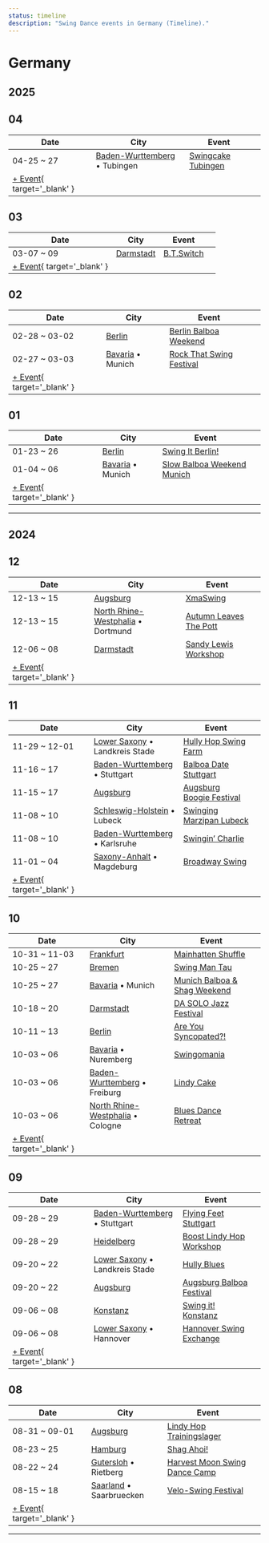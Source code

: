 ```yaml
---
status: timeline
description: "Swing Dance events in Germany (Timeline)."
---
```


# Germany

## 2025

## 04

| Date | City | Event | |
| --- | --- | --- | --- |
| 04-25 ~ 27 | [Baden-Wurttemberg](by_city.md#baden-wurttemberg) • Tubingen | [Swingcake Tubingen](swingcake-tubingen-2025.md) |  |
| [+ Event](https://github.com/swingdance/events/issues/new?assignees=&labels=add+event&projects=&template=02-add_entity.yml&title=%5B2025%2Fde_DE%5D%20%3CName%3E&region=de_DE&province=&city=&org_id=&date_starts=2025-04-&date_ends=2025-04-){ target='_blank' }

## 03

| Date | City | Event | |
| --- | --- | --- | --- |
| 03-07 ~ 09 | [Darmstadt](by_city.md#darmstadt) | [B.T.Switch](b-t-switch-2025.md) |  |
| [+ Event](https://github.com/swingdance/events/issues/new?assignees=&labels=add+event&projects=&template=02-add_entity.yml&title=%5B2025%2Fde_DE%5D%20%3CName%3E&region=de_DE&province=&city=&org_id=&date_starts=2025-03-&date_ends=2025-03-){ target='_blank' }

## 02

| Date | City | Event | |
| --- | --- | --- | --- |
| 02-28 ~ 03-02 | [Berlin](by_city.md#berlin) | [Berlin Balboa Weekend](berlin-balboa-weekend-2025.md) |  |
| 02-27 ~ 03-03 | [Bavaria](by_city.md#bavaria) • Munich | [Rock That Swing Festival](rock-that-swing-festival-2025.md) |  |
| [+ Event](https://github.com/swingdance/events/issues/new?assignees=&labels=add+event&projects=&template=02-add_entity.yml&title=%5B2025%2Fde_DE%5D%20%3CName%3E&region=de_DE&province=&city=&org_id=&date_starts=2025-02-&date_ends=2025-02-){ target='_blank' }

## 01

| Date | City | Event | |
| --- | --- | --- | --- |
| 01-23 ~ 26 | [Berlin](by_city.md#berlin) | [Swing It Berlin!](swing-it-berlin-2025.md) |  |
| 01-04 ~ 06 | [Bavaria](by_city.md#bavaria) • Munich | [Slow Balboa Weekend Munich](slow-balboa-weekend-munich-2025.md) |  |
| [+ Event](https://github.com/swingdance/events/issues/new?assignees=&labels=add+event&projects=&template=02-add_entity.yml&title=%5B2025%2Fde_DE%5D%20%3CName%3E&region=de_DE&province=&city=&org_id=&date_starts=2025-01-&date_ends=2025-01-){ target='_blank' }

---

## 2024

## 12

| Date | City | Event | |
| --- | --- | --- | --- |
| 12-13 ~ 15 | [Augsburg](by_city.md#augsburg) | [XmaSwing](xma-swing-2024.md) |  |
| 12-13 ~ 15 | [North Rhine-Westphalia](by_city.md#north-rhine-westphalia) • Dortmund | [Autumn Leaves The Pott](autumn-leaves-the-pott-2024.md) |  |
| 12-06 ~ 08 | [Darmstadt](by_city.md#darmstadt) | [Sandy Lewis Workshop](sandy-lewis-workshop-2024.md) |  |
| [+ Event](https://github.com/swingdance/events/issues/new?assignees=&labels=add+event&projects=&template=02-add_entity.yml&title=%5B2024%2Fde_DE%5D%20%3CName%3E&region=de_DE&province=&city=&org_id=&date_starts=2024-12-&date_ends=2024-12-){ target='_blank' }

## 11

| Date | City | Event | |
| --- | --- | --- | --- |
| 11-29 ~ 12-01 | [Lower Saxony](by_city.md#lower-saxony) • Landkreis Stade | [Hully Hop Swing Farm](hully-hop-swing-farm-2024.md) |  |
| 11-16 ~ 17 | [Baden-Wurttemberg](by_city.md#baden-wurttemberg) • Stuttgart | [Balboa Date Stuttgart](balboa-date-stuttgart-2024.md) |  |
| 11-15 ~ 17 | [Augsburg](by_city.md#augsburg) | [Augsburg Boogie Festival](augsburg-boogie-festival-2024.md) |  |
| 11-08 ~ 10 | [Schleswig-Holstein](by_city.md#schleswig-holstein) • Lubeck | [Swinging Marzipan Lubeck](swinging-marzipan-lubeck-2024.md) |  |
| 11-08 ~ 10 | [Baden-Wurttemberg](by_city.md#baden-wurttemberg) • Karlsruhe | [Swingin’ Charlie](swingin-charlie-2024.md) |  |
| 11-01 ~ 04 | [Saxony-Anhalt](by_city.md#saxony-anhalt) • Magdeburg | [Broadway Swing](broadway-swing-2024.md) |  |
| [+ Event](https://github.com/swingdance/events/issues/new?assignees=&labels=add+event&projects=&template=02-add_entity.yml&title=%5B2024%2Fde_DE%5D%20%3CName%3E&region=de_DE&province=&city=&org_id=&date_starts=2024-11-&date_ends=2024-11-){ target='_blank' }

## 10

| Date | City | Event | |
| --- | --- | --- | --- |
| 10-31 ~ 11-03 | [Frankfurt](by_city.md#frankfurt) | [Mainhatten Shuffle](mainhatten-shuffle-2024.md) |  |
| 10-25 ~ 27 | [Bremen](by_city.md#bremen) | [Swing Man Tau](swing-man-tau-2024.md) |  |
| 10-25 ~ 27 | [Bavaria](by_city.md#bavaria) • Munich | [Munich Balboa & Shag Weekend](munich-balboa-n-shag-weekend-2024.md) |  |
| 10-18 ~ 20 | [Darmstadt](by_city.md#darmstadt) | [DA SOLO Jazz Festival](da-solo-jazz-festival-2024.md) |  |
| 10-11 ~ 13 | [Berlin](by_city.md#berlin) | [Are You Syncopated?!](are-you-syncopated-2024.md) |  |
| 10-03 ~ 06 | [Bavaria](by_city.md#bavaria) • Nuremberg | [Swingomania](swingomania-2024.md) |  |
| 10-03 ~ 06 | [Baden-Wurttemberg](by_city.md#baden-wurttemberg) • Freiburg | [Lindy Cake](lindy-cake-2024.md) |  |
| 10-03 ~ 06 | [North Rhine-Westphalia](by_city.md#north-rhine-westphalia) • Cologne | [Blues Dance Retreat](blues-dance-retreat-2024.md) |  |
| [+ Event](https://github.com/swingdance/events/issues/new?assignees=&labels=add+event&projects=&template=02-add_entity.yml&title=%5B2024%2Fde_DE%5D%20%3CName%3E&region=de_DE&province=&city=&org_id=&date_starts=2024-10-&date_ends=2024-10-){ target='_blank' }

## 09

| Date | City | Event | |
| --- | --- | --- | --- |
| 09-28 ~ 29 | [Baden-Wurttemberg](by_city.md#baden-wurttemberg) • Stuttgart | [Flying Feet Stuttgart](flying-feet-stuttgart-2024.md) |  |
| 09-28 ~ 29 | [Heidelberg](by_city.md#heidelberg) | [Boost Lindy Hop Workshop](boost-lindy-hop-workshop-2024.md) |  |
| 09-20 ~ 22 | [Lower Saxony](by_city.md#lower-saxony) • Landkreis Stade | [Hully Blues](hully-blues-2024.md) |  |
| 09-20 ~ 22 | [Augsburg](by_city.md#augsburg) | [Augsburg Balboa Festival](augsburg-balboa-festival-2024.md) |  |
| 09-06 ~ 08 | [Konstanz](by_city.md#konstanz) | [Swing it! Konstanz](swing-it-konstanz-2024.md) |  |
| 09-06 ~ 08 | [Lower Saxony](by_city.md#lower-saxony) • Hannover | [Hannover Swing Exchange](hannover-swing-exchange-2024.md) |  |
| [+ Event](https://github.com/swingdance/events/issues/new?assignees=&labels=add+event&projects=&template=02-add_entity.yml&title=%5B2024%2Fde_DE%5D%20%3CName%3E&region=de_DE&province=&city=&org_id=&date_starts=2024-09-&date_ends=2024-09-){ target='_blank' }

## 08

| Date | City | Event | |
| --- | --- | --- | --- |
| 08-31 ~ 09-01 | [Augsburg](by_city.md#augsburg) | [Lindy Hop Trainingslager](lindy-hop-trainingslager-2024.md) |  |
| 08-23 ~ 25 | [Hamburg](by_city.md#hamburg) | [Shag Ahoi!](shag-ahoi-2024.md) |  |
| 08-22 ~ 24 | [Gutersloh](by_city.md#gutersloh) • Rietberg | [Harvest Moon Swing Dance Camp](harvest-moon-swing-dance-camp-2024.md) |  |
| 08-15 ~ 18 | [Saarland](by_city.md#saarland) • Saarbruecken | [Velo-Swing Festival](velo-swing-festival-2024.md) |  |
| [+ Event](https://github.com/swingdance/events/issues/new?assignees=&labels=add+event&projects=&template=02-add_entity.yml&title=%5B2024%2Fde_DE%5D%20%3CName%3E&region=de_DE&province=&city=&org_id=&date_starts=2024-08-&date_ends=2024-08-){ target='_blank' }

---


